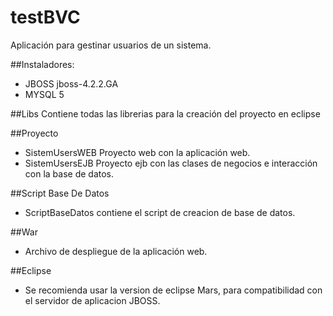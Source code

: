 # testBVC

Aplicación para gestinar usuarios de un sistema.

##Instaladores:
-	JBOSS jboss-4.2.2.GA
-	MYSQL 5

##Libs
Contiene todas las librerias para la creación del proyecto en eclipse

##Proyecto
-	SistemUsersWEB	Proyecto web con la aplicación web.
-	SistemUsersEJB	Proyecto ejb con las clases de negocios e interacción con la base de datos.

##Script Base De Datos
-	ScriptBaseDatos contiene el script de creacion de base de datos.

##War
-	Archivo de despliegue de la aplicación web.

##Eclipse
-	Se recomienda usar la version de eclipse Mars, para compatibilidad con el servidor de aplicacion JBOSS.